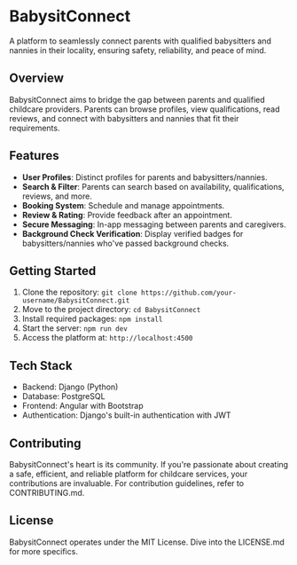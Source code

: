 # BabysitConnect
A platform to seamlessly connect parents with qualified babysitters and nannies in their locality, ensuring safety, reliability, and peace of mind.

## Overview
BabysitConnect aims to bridge the gap between parents and qualified childcare providers. Parents can browse profiles, view qualifications, read reviews, and connect with babysitters and nannies that fit their requirements.

## Features
- **User Profiles**: Distinct profiles for parents and babysitters/nannies.
- **Search & Filter**: Parents can search based on availability, qualifications, reviews, and more.
- **Booking System**: Schedule and manage appointments.
- **Review & Rating**: Provide feedback after an appointment.
- **Secure Messaging**: In-app messaging between parents and caregivers.
- **Background Check Verification**: Display verified badges for babysitters/nannies who've passed background checks.

## Getting Started
1. Clone the repository: `git clone https://github.com/your-username/BabysitConnect.git`
2. Move to the project directory: `cd BabysitConnect`
3. Install required packages: `npm install`
4. Start the server: `npm run dev`
5. Access the platform at: `http://localhost:4500`

## Tech Stack
- Backend: Django (Python)
- Database: PostgreSQL
- Frontend: Angular with Bootstrap
- Authentication: Django's built-in authentication with JWT

## Contributing
BabysitConnect's heart is its community. If you're passionate about creating a safe, efficient, and reliable platform for childcare services, your contributions are invaluable. For contribution guidelines, refer to CONTRIBUTING.md.

## License
BabysitConnect operates under the MIT License. Dive into the LICENSE.md for more specifics.
